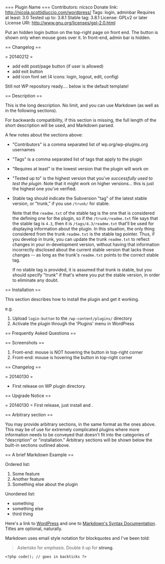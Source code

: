 === Plugin Name ===
Contributors: nicsco
Donate link: http://nicola.scottidiuccio.com/wordpress/
Tags: login, adminbar
Requires at least: 3.0
Tested up to: 3.8.1
Stable tag: 3.8.1
License: GPLv2 or later
License URI: http://www.gnu.org/licenses/gpl-2.0.html


Put an hidden login button on the top-right page on front end. The button is shown only when mouse goes over it. In front-end, admin bar is hidden.





== Changelog ==

= 20140212 =
   + add edit post/page button (if user is allowed)
   + add exit button
   + add icon font set (4 icons: login, logout, edit, config)







Still not WP repository ready.... below is the default template!








== Description ==

This is the long description.  No limit, and you can use Markdown (as well as in the following sections).

For backwards compatibility, if this section is missing, the full length of the short description will be used, and
Markdown parsed.

A few notes about the sections above:

*   "Contributors" is a comma separated list of wp.org/wp-plugins.org usernames
*   "Tags" is a comma separated list of tags that apply to the plugin
*   "Requires at least" is the lowest version that the plugin will work on
*   "Tested up to" is the highest version that you've *successfully used to test the plugin*. Note that it might work on
higher versions... this is just the highest one you've verified.
*   Stable tag should indicate the Subversion "tag" of the latest stable version, or "trunk," if you use `/trunk/` for
stable.

    Note that the `readme.txt` of the stable tag is the one that is considered the defining one for the plugin, so
if the `/trunk/readme.txt` file says that the stable tag is `4.3`, then it is `/tags/4.3/readme.txt` that'll be used
for displaying information about the plugin.  In this situation, the only thing considered from the trunk `readme.txt`
is the stable tag pointer.  Thus, if you develop in trunk, you can update the trunk `readme.txt` to reflect changes in
your in-development version, without having that information incorrectly disclosed about the current stable version
that lacks those changes -- as long as the trunk's `readme.txt` points to the correct stable tag.

    If no stable tag is provided, it is assumed that trunk is stable, but you should specify "trunk" if that's where
you put the stable version, in order to eliminate any doubt.

== Installation ==

This section describes how to install the plugin and get it working.

e.g.

1. Upload `login-button` to the `/wp-content/plugins/` directory
1. Activate the plugin through the 'Plugins' menu in WordPress

== Frequently Asked Questions ==


== Screenshots ==

1. Front-end: mouse is NOT hovering the button in top-right corner
2. Front-end: mouse is hovering the button in top-right corner

== Changelog ==

= 20140130 =
* First release on WP plugin directory.

== Upgrade Notice ==

= 20140130 =
First release, just install and .

== Arbitrary section ==

You may provide arbitrary sections, in the same format as the ones above.  This may be of use for extremely complicated
plugins where more information needs to be conveyed that doesn't fit into the categories of "description" or
"installation."  Arbitrary sections will be shown below the built-in sections outlined above.

== A brief Markdown Example ==

Ordered list:

1. Some feature
1. Another feature
1. Something else about the plugin

Unordered list:

* something
* something else
* third thing

Here's a link to [WordPress](http://wordpress.org/ "Your favorite software") and one to [Markdown's Syntax Documentation][markdown syntax].
Titles are optional, naturally.

[markdown syntax]: http://daringfireball.net/projects/markdown/syntax
            "Markdown is what the parser uses to process much of the readme file"

Markdown uses email style notation for blockquotes and I've been told:
> Asterisks for *emphasis*. Double it up  for **strong**.

`<?php code(); // goes in backticks ?>`